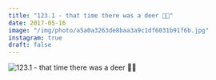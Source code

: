 ```yaml
---
title: "123.1 - that time there was a deer 🦌🌳"
date: 2017-05-16
image: "/img/photo/a5a0a3263de8baa3a9c1df6031b91f6b.jpg"
instagram: true
draft: false
---
```


![123.1 - that time there was a deer 🦌🌳](/img/photo/a5a0a3263de8baa3a9c1df6031b91f6b.jpg)
